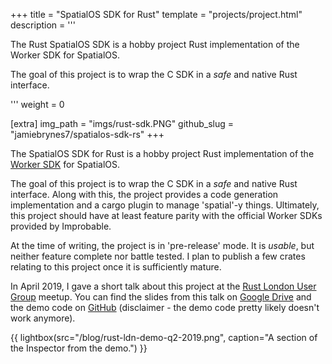 +++
title = "SpatialOS SDK for Rust"
template = "projects/project.html"
description = '''
<p>The Rust SpatialOS SDK is a hobby project Rust implementation of the Worker SDK for SpatialOS.</p>

<p>The goal of this project is to wrap the C SDK in a <em>safe</em> and native Rust interface.</p>
'''
weight = 0

[extra]
img_path = "imgs/rust-sdk.PNG"
github_slug = "jamiebrynes7/spatialos-sdk-rs"
+++

The SpatialOS SDK for Rust is a hobby project Rust implementation of the [Worker SDK](https://documentation.improbable.io/sdks-and-data/lang-en/docs#section-worker-sdk) for SpatialOS.

The goal of this project is to wrap the C SDK in a _safe_ and native Rust interface. Along with this, the project provides a code generation implementation and a cargo plugin to manage 'spatial'-y things. Ultimately, this project should have at least feature parity with the official Worker SDKs provided by Improbable. 

At the time of writing, the project is in 'pre-release' mode. It is _usable_, but neither feature complete nor battle tested. I plan to publish a few crates relating to this project once it is sufficiently mature.

In April 2019, I gave a short talk about this project at the [Rust London User Group](https://www.meetup.com/Rust-London-User-Group/) meetup. You can find the slides from this talk on [Google Drive](https://docs.google.com/presentation/d/1lBDfOMS7p-hNlW08Z3xa1Yn7BFXT0aD2Nn1AbKw3a1E/edit?usp=sharing) and the demo code on [GitHub](https://docs.google.com/presentation/d/1lBDfOMS7p-hNlW08Z3xa1Yn7BFXT0aD2Nn1AbKw3a1E/edit?usp=sharing) (disclaimer - the demo code pretty likely doesn't work anymore).

{{ lightbox(src="/blog/rust-ldn-demo-q2-2019.png", caption="A section of the Inspector from the demo.") }}
